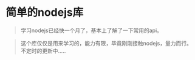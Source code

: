 简单的nodejs库
=============
>学习nodejs已经快一个月了，基本上了解了一下常用的api。

>这个库仅仅是用来学习的，能力有限，毕竟刚刚接触nodejs，量力而行。
不定时的更新中.....